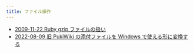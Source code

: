 ```yaml
---
title: ファイル操作
---
```



- [2009-11-22 Ruby gzip ファイルの扱い](./../../../../../d/2009/11/22/Ruby_gzip_ファイルの扱い.md)
- [2022-08-09 旧 PukiWiki の添付ファイルを Windows で使える形に変換する](./../../../../../d/2022/08/09/旧_PukiWiki_の添付ファイルを_Windows_で使える形に変換する.md)




